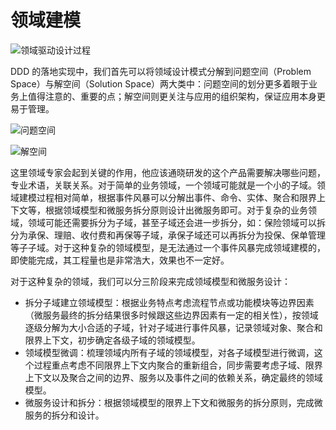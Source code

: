 # 领域建模

![领域驱动设计过程](https://s3.ax1x.com/2021/02/02/ynoylD.md.png)

DDD 的落地实现中，我们首先可以将领域设计模式分解到问题空间（Problem Space）与解空间（Solution Space）两大类中：问题空间的划分更多着眼于业务上值得注意的、重要的点；解空间则更关注与应用的组织架构，保证应用本身更易于管理。

![问题空间](https://i.postimg.cc/J0SgsLHy/image.png)

![解空间](https://i.postimg.cc/QNzv4pYX/image.png)

这里领域专家会起到关键的作用，他应该通晓研发的这个产品需要解决哪些问题，专业术语，关联关系。对于简单的业务领域，一个领域可能就是一个小的子域。领域建模过程相对简单，根据事件风暴可以分解出事件、命令、实体、聚合和限界上下文等，根据领域模型和微服务拆分原则设计出微服务即可。对于复杂的业务领域，领域可能还需要拆分为子域，甚至子域还会进一步拆分，如：保险领域可以拆分为承保、理赔、收付费和再保等子域，承保子域还可以再拆分为投保、保单管理等子子域。对于这种复杂的领域模型，是无法通过一个事件风暴完成领域建模的，即使能完成，其工程量也是非常浩大，效果也不一定好。

对于这种复杂的领域，我们可以分三阶段来完成领域模型和微服务设计：

- 拆分子域建立领域模型：根据业务特点考虑流程节点或功能模块等边界因素（微服务最终的拆分结果很多时候跟这些边界因素有一定的相关性），按领域逐级分解为大小合适的子域，针对子域进行事件风暴，记录领域对象、聚合和限界上下文，初步确定各级子域的领域模型。
- 领域模型微调：梳理领域内所有子域的领域模型，对各子域模型进行微调，这个过程重点考虑不同限界上下文内聚合的重新组合，同步需要考虑子域、限界上下文以及聚合之间的边界、服务以及事件之间的依赖关系，确定最终的领域模型。
- 微服务设计和拆分：根据领域模型的限界上下文和微服务的拆分原则，完成微服务的拆分和设计。
